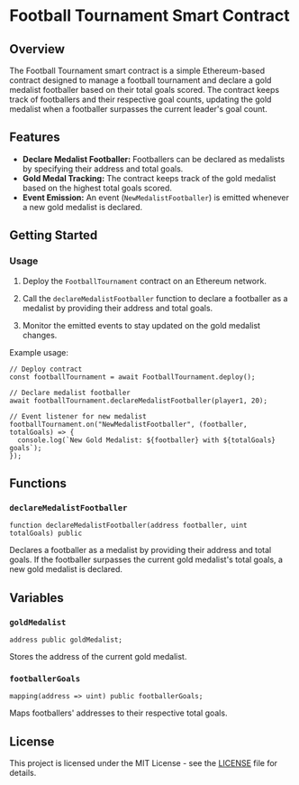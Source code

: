 # Football Tournament Smart Contract

## Overview

The Football Tournament smart contract is a simple Ethereum-based contract designed to manage a football tournament and declare a gold medalist footballer based on their total goals scored. The contract keeps track of footballers and their respective goal counts, updating the gold medalist when a footballer surpasses the current leader's goal count.

## Features

- **Declare Medalist Footballer:** Footballers can be declared as medalists by specifying their address and total goals.
- **Gold Medal Tracking:** The contract keeps track of the gold medalist based on the highest total goals scored.
- **Event Emission:** An event (`NewMedalistFootballer`) is emitted whenever a new gold medalist is declared.

## Getting Started

### Usage

1. Deploy the `FootballTournament` contract on an Ethereum network.

2. Call the `declareMedalistFootballer` function to declare a footballer as a medalist by providing their address and total goals.

3. Monitor the emitted events to stay updated on the gold medalist changes.

Example usage:

```solidity
// Deploy contract
const footballTournament = await FootballTournament.deploy();

// Declare medalist footballer
await footballTournament.declareMedalistFootballer(player1, 20);

// Event listener for new medalist
footballTournament.on("NewMedalistFootballer", (footballer, totalGoals) => {
  console.log(`New Gold Medalist: ${footballer} with ${totalGoals} goals`);
});
```

## Functions

### `declareMedalistFootballer`

```solidity
function declareMedalistFootballer(address footballer, uint totalGoals) public
```

Declares a footballer as a medalist by providing their address and total goals. If the footballer surpasses the current gold medalist's total goals, a new gold medalist is declared.

## Variables

### `goldMedalist`

```solidity
address public goldMedalist;
```

Stores the address of the current gold medalist.

### `footballerGoals`

```solidity
mapping(address => uint) public footballerGoals;
```

Maps footballers' addresses to their respective total goals.

## License

This project is licensed under the MIT License - see the [LICENSE](LICENSE) file for details.
